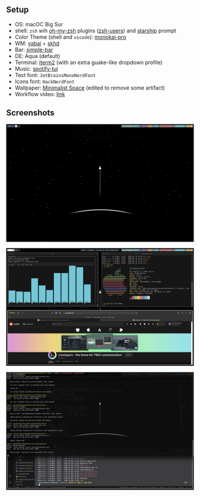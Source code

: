 ## Setup

- OS: macOC Big Sur
- shell: `zsh` wih [oh-my-zsh](https://ohmyz.sh) plugins ([zsh-users](https://github.com/zsh-users)) and [starship](https://starship.rs) prompt
- Color Theme (shell and `vscode`): [monokai-pro](https://monokai.pro)
- WM: [yabai](https://github.com/koekeishiya/yabai) + [skhd](https://github.com/koekeishiya/skhd)
- Bar: [simple-bar](https://www.simple-bar.com/en/)
- DE: Aqua (default)
- Terminal: [iterm2](https://iterm2.com) (with an extra guake-like dropdown profile)
- Music: [spotify-tui](https://github.com/Rigellute/spotify-tui)
- Text font: `JetBrainsMonoNerdFont`
- Icons font: `HackNerdFont`
- Wallpaper: [Minimalist Space](https://www.reddit.com/r/wallpapers/comments/ccpkdj/minimalist_space_3840x2160/) (edited to remove some artifact)
- Workflow video: [link](https://imgur.com/a/b5dpNAJ)


## Screenshots

![img](figs/screen_1.png)

![img](figs/screen_2.png)

![img](figs/screen_3.png)